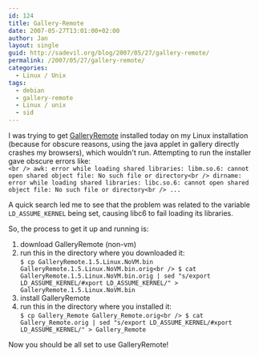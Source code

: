 ```yaml
---
id: 124
title: Gallery-Remote
date: 2007-05-27T13:01:00+02:00
author: Jan
layout: single
guid: http://sadevil.org/blog/2007/05/27/gallery-remote/
permalink: /2007/05/27/gallery-remote/
categories:
  - Linux / Unix
tags:
  - debian
  - gallery-remote
  - Linux / unix
  - sid
---
```

I was trying to get <a HREF="http://gallery.menalto.com/wiki/Gallery_Remote" TARGET="_blank">GalleryRemote</a> installed today on my Linux installation (because for obscure reasons, using the java applet in gallery directly crashes my browsers), which wouldn't run. Attempting to run the installer gave obscure errors like:  
`<br />
awk: error while loading shared libraries: libm.so.6: cannot open shared object file: No such file or directory<br />
dirname: error while loading shared libraries: libc.so.6: cannot open shared object file: No such file or directory<br />
...`

A quick search led me to see that the problem was related to the variable `LD_ASSUME_KERNEL` being set, causing libc6 to fail loading its libraries.

So, the process to get it up and running is:

  1. download GalleryRemote (non-vm)
  2. run this in the directory where you downloaded it:  
    `$ cp GalleryRemote.1.5.Linux.NoVM.bin GalleryRemote.1.5.Linux.NoVM.bin.orig<br />
$ cat GalleryRemote.1.5.Linux.NoVM.bin.orig | sed "s/export LD_ASSUME_KERNEL/#xport LD_ASSUME_KERNEL/" > GalleryRemote.1.5.Linux.NoVM.bin`
  3. install GalleryRemote
  4. run this in the directory where you installed it:  
    `$ cp Gallery_Remote Gallery_Remote.orig<br />
$ cat Gallery_Remote.orig | sed "s/export LD_ASSUME_KERNEL/#xport LD_ASSUME_KERNEL/" > Gallery_Remote`

Now you should be all set to use GalleryRemote!
